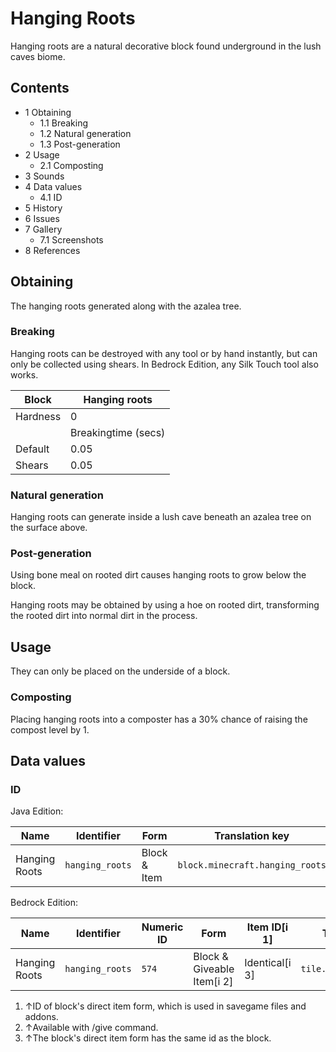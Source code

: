 # Hanging Roots
Hanging roots are a natural decorative block found underground in the lush caves biome.

## Contents
- 1 Obtaining
	- 1.1 Breaking
	- 1.2 Natural generation
	- 1.3 Post-generation
- 2 Usage
	- 2.1 Composting
- 3 Sounds
- 4 Data values
	- 4.1 ID
- 5 History
- 6 Issues
- 7 Gallery
	- 7.1 Screenshots
- 8 References

## Obtaining
The hanging roots generated along with the azalea tree.
### Breaking
Hanging roots can be destroyed with any tool or by hand instantly, but can only be collected using shears. In Bedrock Edition, any Silk Touch tool also works.

| Block    | Hanging roots       |
|----------|---------------------|
| Hardness | 0                   |
|          | Breakingtime (secs) |
| Default  | 0.05                |
| Shears   | 0.05                |

### Natural generation
Hanging roots can generate inside a lush cave beneath an azalea tree on the surface above.


### Post-generation
Using bone meal on rooted dirt causes hanging roots to grow below the block.

Hanging roots may be obtained by using a hoe on rooted dirt, transforming the rooted dirt into normal dirt in the process.

## Usage
They can only be placed on the underside of a block.

### Composting
Placing hanging roots into a composter has a 30% chance of raising the compost level by 1.

## Data values
### ID
Java Edition:

| Name          | Identifier      | Form         | Translation key                 |
|---------------|-----------------|--------------|---------------------------------|
| Hanging Roots | `hanging_roots` | Block & Item | `block.minecraft.hanging_roots` |

Bedrock Edition:

| Name          | Identifier      | Numeric ID | Form                       | Item ID[i 1]   | Translation key           |
|---------------|-----------------|------------|----------------------------|----------------|---------------------------|
| Hanging Roots | `hanging_roots` | `574`      | Block & Giveable Item[i 2] | Identical[i 3] | `tile.hanging_roots.name` |

1. ↑ID of block's direct item form, which is used in savegame files and addons.
2. ↑Available with /give command.
3. ↑The block's direct item form has the same id as the block.

